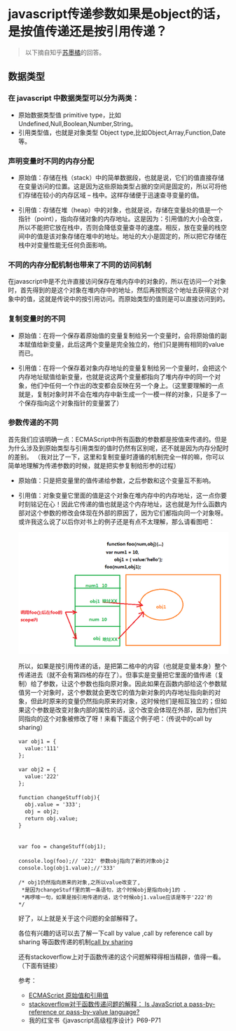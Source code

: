 <br>

# javascript传递参数如果是object的话，是按值传递还是按引用传递？

>以下摘自知乎[苏墨橘](https://www.zhihu.com/question/27114726/answer/35481766)的回答。

## 数据类型

### 在 javascript 中数据类型可以分为两类：

+ 原始数据类型值 primitive type，比如Undefined,Null,Boolean,Number,String。
+ 引用类型值，也就是对象类型 Object type,比如Object,Array,Function,Date等。

### 声明变量时不同的内存分配

+ 原始值：存储在栈（stack）中的简单数据段，也就是说，它们的值直接存储在变量访问的位置。这是因为这些原始类型占据的空间是固定的，所以可将他们存储在较小的内存区域 – 栈中。这样存储便于迅速查寻变量的值。

+ 引用值：存储在堆（heap）中的对象，也就是说，存储在变量处的值是一个指针（point），指向存储对象的内存地址。这是因为：引用值的大小会改变，所以不能把它放在栈中，否则会降低变量查寻的速度。相反，放在变量的栈空间中的值是该对象存储在堆中的地址。地址的大小是固定的，所以把它存储在栈中对变量性能无任何负面影响。

### 不同的内存分配机制也带来了不同的访问机制

在javascript中是不允许直接访问保存在堆内存中的对象的，所以在访问一个对象时，首先得到的是这个对象在堆内存中的地址，然后再按照这个地址去获得这个对象中的值，这就是传说中的按引用访问。而原始类型的值则是可以直接访问到的。

### 复制变量时的不同

+ 原始值：在将一个保存着原始值的变量复制给另一个变量时，会将原始值的副本赋值给新变量，此后这两个变量是完全独立的，他们只是拥有相同的value而已。

+ 引用值：在将一个保存着对象内存地址的变量复制给另一个变量时，会把这个内存地址赋值给新变量，也就是说这两个变量都指向了堆内存中的同一个对象，他们中任何一个作出的改变都会反映在另一个身上。（这里要理解的一点就是，复制对象时并不会在堆内存中新生成一个一模一样的对象，只是多了一个保存指向这个对象指针的变量罢了）

### 参数传递的不同

首先我们应该明确一点：ECMAScript中所有函数的参数都是按值来传递的。但是为什么涉及到原始类型与引用类型的值时仍然有区别呢，还不就是因为内存分配时的差别。 （我对比了一下，这里和复制变量时遵循的机制完全一样的嘛，你可以简单地理解为传递参数的时候，就是把实参复制给形参的过程）

+ 原始值：只是把变量里的值传递给参数，之后参数和这个变量互不影响。

+ 引用值：对象变量它里面的值是这个对象在堆内存中的内存地址，这一点你要时刻铭记在心！因此它传递的值也就是这个内存地址，这也就是为什么函数内部对这个参数的修改会体现在外部的原因了，因为它们都指向同一个对象呀。或许我这么说了以后你对书上的例子还是有点不太理解，那么请看图吧：
  
  ![image](img/01.jpg)
  
  所以，如果是按引用传递的话，是把第二格中的内容（也就是变量本身）整个传递进去（就不会有第四格的存在了）。但事实是变量把它里面的值传递（复制）给了参数，让这个参数也指向原对象。因此如果在函数内部给这个参数赋值另一个对象时，这个参数就会更改它的值为新对象的内存地址指向新的对象，但此时原来的变量仍然指向原来的对象，这时候他们是相互独立的；但如果这个参数是改变对象内部的属性的话，这个改变会体现在外部，因为他们共同指向的这个对象被修改了呀！来看下面这个例子吧：（传说中的call by sharing）
  
  ```
  var obj1 = {
    value:'111'
  };
   
  var obj2 = {
    value:'222'
  };
   
  function changeStuff(obj){
    obj.value = '333';
    obj = obj2;
    return obj.value;
  }
   
   
  var foo = changeStuff(obj1);
   
  console.log(foo);// '222' 参数obj指向了新的对象obj2
  console.log(obj1.value);//'333'
  
  /* obj1仍然指向原来的对象,之所以value改变了,
   *是因为changeStuff里的第一条语句，这个时候obj是指向obj1的 .
   *再啰嗦一句，如果是按引用传递的话，这个时候obj1.value应该是等于'222'的
  */
  ```
  
  好了，以上就是关于这个问题的全部解释了。
  
  各位有兴趣的话可以去了解一下call by value ,call by reference call by sharing 等函数传递的机制[call by sharing](https://link.zhihu.com/?target=http%3A//en.wikipedia.org/wiki/Evaluation_strategy%23Call_by_sharing)
  
  还有stackoverflow上对于函数传递的这个问题解释得相当精辟，值得一看。（下面有链接）
  
  参考：
  
  + [ECMAScript 原始值和引用值](http://www.w3school.com.cn/js/pro_js_value.asp)
  + [stackoverflow对于函数传递问题的解释： Is JavaScript a pass-by-reference or pass-by-value language?](http://stackoverflow.com/questions/518000/is-javascript-a-pass-by-reference-or-pass-by-value-language?lq=1)
  + 我的红宝书《javascript高级程序设计》P69-P71
  
<br>